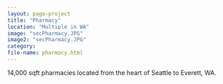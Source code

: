 ```yaml
---
layout: page-project
title: "Pharmacy"
location: "Multiple in WA"
image: "secPharmacy.JPG"
image2: "secPharmacy.JPG"
category:
file-name: pharmacy.html
---
```

14,000 sqft pharmacies located from the heart of Seattle to Everett, WA.  
